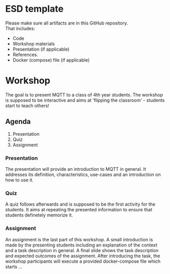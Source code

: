 # ESD template

Please make sure all artifacts are in this GitHub repository.  
That includes:

- Code
- Workshop materials
- Presentation (if applicable)
- References.
- Docker (compose) file (if applicable)

# Workshop

The goal is to present MQTT to a class of 4th year students. The workshop is supposed to be interactive and aims at 'flipping the classroom' - students start to teach others!

## Agenda

1. Presentation
2. Quiz
3. Assignment

### Presentation
The presentation will provide an introduction to MQTT in general. It addresses its definition, characteristics, use-cases and an introduction on how to use it.

### Quiz
A quiz follows afterwards and is supposed to be the first activity for the students. It aims at repeating the presented information to ensure that students definetely memorize it.

### Assignment
An assignment is the last part of this workshop. A small introduction is made by the presenting students including an explanation of the context and a task description in general. A final slide shows the task description and expected outcomes of the assignment.
After introducing the task, the workshop participants will execute a provided docker-compose file which starts ...

